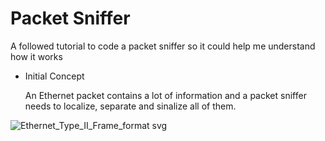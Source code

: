 # Packet Sniffer
A followed tutorial to code a packet sniffer so it could help me understand how it works

- Initial Concept
  
  An Ethernet packet contains a lot of information and a packet sniffer needs to localize, separate and sinalize all of them. 

![Ethernet_Type_II_Frame_format svg](https://github.com/mayumiju/packet_sniffer/assets/67924330/4f813ea7-a99d-411e-ba90-54cf3ede6895)
